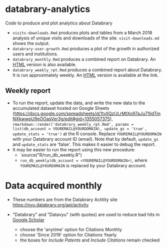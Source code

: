 # databrary-analytics
Code to produce and plot analytics about Databrary

- `visits-downloads.Rmd` produces plots and tables from a March 2018 analysis of unique visits and downloads of the site. `visit-downloads.md` shows the output.
- `databrary-user-growth.Rmd` produces a plot of the growth in authorized users and institutions.
- `databrary_monthly.Rmd` produces a combined report on Databrary. An [HTML](https://gilmore-lab.github.io/databrary-analytics/databrary_monthly.html) version is also available.
- `databrary_weekly_rpt.Rmd` produces a combined report about Databrary. It is run approximately weekly. An [HTML](https://gilmore-lab.github.io/databrary-analytics/databrary_weekly_rpt.html/) version is available at the link.

## Weekly report

- To run the report, update the data, and write the new data to the accumulated dataset hosted on Google Sheets (https://docs.google.com/spreadsheets/d/1tvlIQzULrMtXo97aJu71ljdTmNXkwwpU9eOOasVer3g/edit#gid=1355057375), `rmarkdown::render('databrary_weekly_rpt.Rmd', params = list(db_account = YOUREMAIL@YOURDOMAIN), update_gs = 'true', update_stats = 'true')` at the R console. Replace `YOUREMAIL@YOURDOMAIN` with your Databrary account ID (email). Note that by default, `update_gs` and `update_stats` are 'false'. This makes it easier to debug the report.
- It may be easier to run the report using this new procedure:
    - `source("R/run_db_weekly.R")
    - `run_db_weekly(db_account = <YOUREMAIL@YOURDOMAIN>)`, where `YOUREMAIL@YOURDOMAIN` is replaced by your Databrary account.

# Data acquired monthly

- These numbers are from the Databrary Actitity site https://nyu.databrary.org/api/activity

- "Databrary" and "Datavyu" (with quotes) are used to reduce bad hits in [Google Scholar](https://scholar.google.com)     
    - choose the 'anytime' option for Citations Monthly
    - choose 'Since 2019' option for Citations Yearly
    - the boxes for *Include Patents* and *Include Citations* remain checked